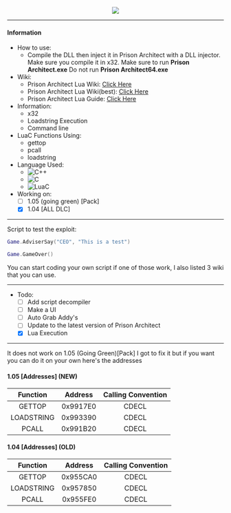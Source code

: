<p align="center">
  <img src="https://prisonarchitect.paradoxwikis.com/images/thumb/7/7f/Prison_Architect_logo.png/300px-Prison_Architect_logo.png">
</p>

---

#### Information

  - How to use:
    - Compile the DLL then inject it in Prison Architect with a DLL injector. Make sure you compile it in x32. Make sure to run **Prison Architect.exe** Do not run **Prison Architect64.exe**
  - Wiki:
    - Prison Architect Lua Wiki: [Click Here](https://prisonarchitect.paradoxwikis.com/Lua)
    - Prison Architect Lua Wiki(best): [Click Here](https://www.prisonarchitectwiki.com/wiki/Modding_guide)
    - Prison Architect Lua Guide: [Click Here](https://steamcommunity.com/sharedfiles/filedetails/?id=480978426)
  - Information:
    - x32
    - Loadstring Execution
    - Command line
  - LuaC Functions Using:
    - gettop
    - pcall
    - loadstring
  - Language Used:
    - ![C++](https://img.shields.io/badge/-C++-fff?&logo=c%2b%2b&logoColor=00599C)
    - ![C](https://img.shields.io/badge/-C-fff?&logo=c&logoColor=00599C)
    - ![LuaC](https://img.shields.io/badge/-LuaC-fff?&logo=Lua&logoColor=00599C)
  - Working on:
	- [ ] 1.05 (going green) [Pack]
	- [X] 1.04 [ALL DLC]

---

Script to test the exploit:
  ```lua
Game.AdviserSay("CEO", "This is a test")
  ```
```lua
Game.GameOver()	
```

You can start coding your own script if one of those work, I also listed 3 wiki that you can use.

---

- Todo:
	- [ ] Add script decompiler
	- [ ] Make a UI
	- [ ] Auto Grab Addy's
	- [ ] Update to the latest version of Prison Architect
	- [x] Lua Execution
---

It does not work on 1.05 (Going Green)[Pack] I got to fix it but if you want you can do it on your own here's the addresses

#### 1.05 [Addresses] (NEW)

|  Function  | Address  | Calling Convention |
| :--------: | :------: | :----------------: |
|   GETTOP   | 0x9917E0 |       CDECL        |
| LOADSTRING | 0x993390 |       CDECL        |
|   PCALL    | 0x991B20 |       CDECL        |

#### 1.04 [Addresses] (OLD)

|  Function  | Address  | Calling Convention |
| :--------: | :------: | :----------------: |
|   GETTOP   | 0x955CA0 |       CDECL        |
| LOADSTRING | 0x957850 |       CDECL        |
|   PCALL    | 0x955FE0 |       CDECL        |

